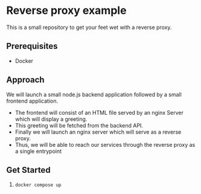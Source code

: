 # Reverse proxy example

This is a small repository to get your feet wet with a reverse proxy.

## Prerequisites

- Docker

## Approach

We will launch a small node.js backend application followed by a small frontend application.

- The frontend will consist of an HTML file served by an nginx Server which will display a greeting.
- This greeting will be fetched from the backend API.
- Finally we will launch an nginx server which will serve as a reverse proxy.
- Thus, we will be able to reach our services through the reverse proxy as a single entrypoint

## Get Started

1. `docker compose up`
